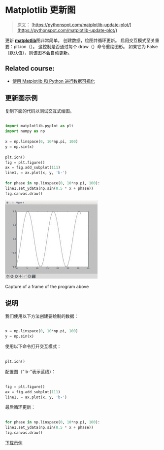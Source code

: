 # Matplotlib 更新图

> 原文： [https://pythonspot.com/matplotlib-update-plot/](https://pythonspot.com/matplotlib-update-plot/)

更新 [**matplotlib**](https://pythonspot.com/matplotlib/)图非常简单。 创建数据，绘图并循环更新。
启用交互模式至关重要：plt.ion（）。 这控制是否通过每个 draw（）命令重绘图形。 如果它为 False（默认值），则该图不会自动更新。

## Related course:


*   [使用 Matplotlib 和 Python 进行数据可视化](https://gum.co/mpdp)

## 更新图示例

复制下面的代码以测试交互式绘图。

```py

import matplotlib.pyplot as plt
import numpy as np

x = np.linspace(0, 10*np.pi, 100)
y = np.sin(x)

plt.ion()
fig = plt.figure()
ax = fig.add_subplot(111)
line1, = ax.plot(x, y, 'b-')

for phase in np.linspace(0, 10*np.pi, 100):
line1.set_ydata(np.sin(0.5 * x + phase))
fig.canvas.draw()

```

![matplotlib-update](img/a27d316530f4f9a8d71898076641b9ef.jpg)

Capture of a frame of the program above

## 说明

我们使用以下方法创建要绘制的数据：

```py

x = np.linspace(0, 10*np.pi, 100)
y = np.sin(x)

```

使用以下命令打开交互模式：

```py

plt.ion()

```

配置图（“ b-”表示蓝线）：

```py

fig = plt.figure()
ax = fig.add_subplot(111)
line1, = ax.plot(x, y, 'b-')

```

最后循环更新：

```py

for phase in np.linspace(0, 10*np.pi, 100):
line1.set_ydata(np.sin(0.5 * x + phase))
fig.canvas.draw()

```

[下载示例](https://pythonspot.com/download-matplotlib-examples/)